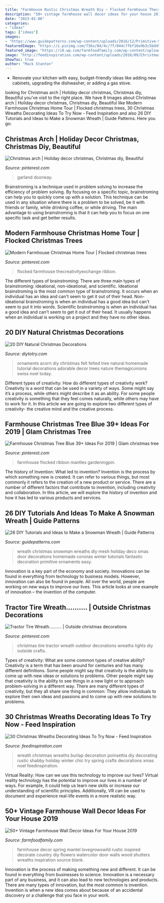 ```yaml
---
title: "Farmhouse Rustic Christmas Wreath Diy ~ Flocked Farmhouse Thecreativityexchange Ribbon"
description: "50+ vintage farmhouse wall decor ideas for your house 2019"
date: "2023-01-06"
categories:
- "ideas"
tags: ["ideas"]
images:
- "https://www.guidepatterns.com/wp-content/uploads/2016/12/Primitive-Snowman-Wreath.jpg"
featuredImage: "https://i.pinimg.com/736x/04/4c/7f/044c7fbf16e9b3c5bd4556e89d7e6b92.jpg"
featured_image: "https://i0.wp.com/farmfoodfamily.com/wp-content/uploads/2018/05/02-farmhouse-wall-decor-ideas.jpg?resize=600%2C884&amp;ssl=1"
image: "http://feedinspiration.com/wp-content/uploads/2016/09/Christmas-Wreath-Decoration-Ideas.jpg"
ShowToc: true
author: "Mack Stanton"
---
```



- Renovate your kitchen with easy, budget-friendly ideas like adding new cabinets, upgrading the dishwasher, or adding a gas stove.

	

		
looking for Christmas arch | Holiday decor christmas, Christmas diy, Beautiful you've visit to the right place. We have 8 Images about Christmas arch | Holiday decor christmas, Christmas diy, Beautiful like Modern Farmhouse Christmas Home Tour | Flocked christmas trees, 30 Christmas Wreaths Decorating Ideas To Try Now - Feed Inspiration and also 26 DIY Tutorials and Ideas to Make a Snowman Wreath | Guide Patterns. Here you go:
		
    
## Christmas Arch | Holiday Decor Christmas, Christmas Diy, Beautiful

<img loading=lazy src="https://i.pinimg.com/736x/6d/4e/d6/6d4ed6a38bf5d5747b021f5db480a1f5--bright-christmas-decorations-christmas-garlands.jpg" onerror="this.onerror=null;this.src='https://tse3.mm.bing.net/th?id=OIP.rhFtFyh5AYhZSG8zHHtaUwHaJ3&amp;pid=15.1';" alt="Christmas arch | Holiday decor christmas, Christmas diy, Beautiful">

_Source: pinterest.com_

>garland doorway. 

	

Brainstroming is a technique used in problem solving to increase the efficiency of problem solving. By focusing on a specific topic, brainstroming can help you to quickly come up with a solution. This technique can be used in any situation where there is a problem to be solved, be it with friends or family, while drinking coffee, or while driving. The main advantage to using brainstroming is that it can help you to focus on one specific task and get better results.

    
## Modern Farmhouse Christmas Home Tour | Flocked Christmas Trees

<img loading=lazy src="https://i.pinimg.com/736x/0a/30/30/0a3030f2a2094484b297ca223e0425e0.jpg" onerror="this.onerror=null;this.src='https://tse3.mm.bing.net/th?id=OIP.qv1RBi0pQNOg1VXmMW-wCwHaK2&amp;pid=15.1';" alt="Modern Farmhouse Christmas Home Tour | Flocked christmas trees">

_Source: pinterest.com_

>flocked farmhouse thecreativityexchange ribbon. 

	

The different types of brainstroming:
There are three main types of brainstroming: ideational, non-ideational, and scientific. Ideational brainstroming is the most common type of brainstroming. It occurs when an individual has an idea and can't seem to get it out of their head. Non-ideational brainstroming is when an individual has a good idea but can't seem to put it into words. Scientific brainstroming is when an individual has a good idea and can't seem to get it out of their head. It usually happens when an individual is working on a project and they have no other ideas.

    
## 20 DIY Natural Christmas Decorations

<img loading=lazy src="http://diytotry.com/wp-content/uploads/2015/12/adorable-felt-acorn-ornaments.jpg" onerror="this.onerror=null;this.src='https://tse4.mm.bing.net/th?id=OIP.Fib4SNh5tJleJQ_fWnkO5QHaJ_&amp;pid=15.1';" alt="20 DIY Natural Christmas Decorations">

_Source: diytotry.com_

>ornaments acorn diy christmas felt felted tree natural homemade tutorial decorations adorable decor trees nature themagiconions swiss noel today. 

	

Different types of creativity: How do different types of creativity work?
Creativity is a word that can be used in a variety of ways. Some might say it’s a process, while others might describe it as an ability. For some people creativity is something that they feel comes naturally, while others may have to work for it. In this article we are going to explore two different types of creativity- the creative mind and the creative process.

    
## Farmhouse Christmas Tree Blue 39+ Ideas For 2019 | Glam Christmas Tree

<img loading=lazy src="https://i.pinimg.com/736x/04/4c/7f/044c7fbf16e9b3c5bd4556e89d7e6b92.jpg" onerror="this.onerror=null;this.src='https://tse2.mm.bing.net/th?id=OIP.049CsKidILfZTzEUfze7rAAAAA&amp;pid=15.1';" alt="Farmhouse Christmas Tree Blue 39+ Ideas For 2019 | Glam christmas tree">

_Source: pinterest.com_

>farmhouse flocked ribbon mantles gardeningpin. 

	

The history of Invention: What led to invention?
Invention is the process by which something new is created. It can refer to various things, but most commonly it refers to the creation of a new product or service. There are a number of different factors that contribute to invention, including creativity and collaboration. In this article, we will explore the history of invention and how it has led to various products and services.

    
## 26 DIY Tutorials And Ideas To Make A Snowman Wreath | Guide Patterns

<img loading=lazy src="https://www.guidepatterns.com/wp-content/uploads/2016/12/Primitive-Snowman-Wreath.jpg" onerror="this.onerror=null;this.src='https://tse1.mm.bing.net/th?id=OIP.1jcwmhuXWXZ9Auum5YZzlQHaJ3&amp;pid=15.1';" alt="26 DIY Tutorials and Ideas to Make a Snowman Wreath | Guide Patterns">

_Source: guidepatterns.com_

>wreath christmas snowman wreaths diy mesh holiday deco xmas door decorations homemade coronas winter tutorials fantastic decoration primitive ornaments easy. 

	

Innovation is a key part of the economy and society. Innovations can be found in everything from technology to business models. However, innovation can also be found in people. All over the world, people are working on new ways to improve our lives. This article looks at one example of innovation – the invention of the computer.

    
## Tractor Tire Wreath.......... | Outside Christmas Decorations

<img loading=lazy src="https://i.pinimg.com/736x/a2/59/f3/a259f340d9cbc73aa64f056fc77a930c.jpg" onerror="this.onerror=null;this.src='https://tse3.mm.bing.net/th?id=OIP.0hovaeICe8UhUp09-oCmSwHaI1&amp;pid=15.1';" alt="Tractor Tire Wreath.......... | Outside christmas decorations">

_Source: pinterest.com_

>christmas tire tractor wreath outdoor decorations wreaths lights diy outside crafts. 

	

Types of creativity: What are some common types of creative ability?
Creativity is a term that has been around for centuries and has many different definitions. Some people might say that creativity is the ability to come up with new ideas or solutions to problems. Other people might say that creativity is the ability to see things in a new light or to approach problem-solving in a different way. There are many different types of creativity, but they all share one thing in common: They allow individuals to explore their own ideas and passions and to come up with new solutions to problems.

    
## 30 Christmas Wreaths Decorating Ideas To Try Now - Feed Inspiration

<img loading=lazy src="http://feedinspiration.com/wp-content/uploads/2016/09/Christmas-Wreath-Decoration-Ideas.jpg" onerror="this.onerror=null;this.src='https://tse2.mm.bing.net/th?id=OIP.AK_q8WJMGbhs1o4SVP9WCQHaLH&amp;pid=15.1';" alt="30 Christmas Wreaths Decorating Ideas To Try Now - Feed Inspiration">

_Source: feedinspiration.com_

>wreath christmas wreaths burlap decoration poinsettia diy decorating rustic shabby holiday winter chic try spring crafts decorations xmas noel feedinspiration. 

	

Virtual Reality: How can we use this technology to improve our lives?
Virtual reality technology has the potential to improve our lives in a number of ways. For example, it could help us learn new skills or increase our understanding of scientific principles. Additionally, VR can be used to document and experience real-life events in a more realistic way.

    
## 50+ Vintage Farmhouse Wall Decor Ideas For Your House 2019

<img loading=lazy src="https://i0.wp.com/farmfoodfamily.com/wp-content/uploads/2018/05/02-farmhouse-wall-decor-ideas.jpg?resize=600%2C884&amp;ssl=1" onerror="this.onerror=null;this.src='https://tse3.mm.bing.net/th?id=OIP.Xl9idBTQAM4TniUHLtdVMgHaK6&amp;pid=15.1';" alt="50+ Vintage Farmhouse Wall Decor Ideas For Your House 2019">

_Source: farmfoodfamily.com_

>farmhouse decor spring mantel lovegrowswild rustic inspired decorate country diy flowers watercolor door walls wood shutters wreaths inspiration source blank. 

	

Innovation is the process of making something new and different. It can be found in everything from businesses to science. Innovation is a necessary part of any business, and it can also lead to new technologies and products. There are many types of innovation, but the most common is invention. Invention is when a new idea comes about because of an accidental discovery or a challenge that you face in your work.

